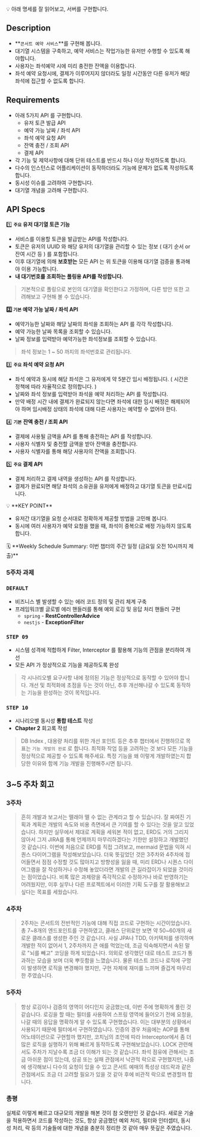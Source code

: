  <aside>
💡 아래 명세를 잘 읽어보고, 서버를 구현합니다.

</aside>

## Description

- **`콘서트 예약 서비스`**를 구현해 봅니다.
- 대기열 시스템을 구축하고, 예약 서비스는 작업가능한 유저만 수행할 수 있도록 해야합니다.
- 사용자는 좌석예약 시에 미리 충전한 잔액을 이용합니다.
- 좌석 예약 요청시에, 결제가 이루어지지 않더라도 일정 시간동안 다른 유저가 해당 좌석에 접근할 수 없도록 합니다.

## Requirements

- 아래 5가지 API 를 구현합니다.
    - 유저 토큰 발급 API
    - 예약 가능 날짜 / 좌석 API
    - 좌석 예약 요청 API
    - 잔액 충전 / 조회 API
    - 결제 API
- 각 기능 및 제약사항에 대해 단위 테스트를 반드시 하나 이상 작성하도록 합니다.
- 다수의 인스턴스로 어플리케이션이 동작하더라도 기능에 문제가 없도록 작성하도록 합니다.
- 동시성 이슈를 고려하여 구현합니다.
- 대기열 개념을 고려해 구현합니다.

## API Specs

1️⃣ **`주요` 유저 대기열 토큰 기능**

- 서비스를 이용할 토큰을 발급받는 API를 작성합니다.
- 토큰은 유저의 UUID 와 해당 유저의 대기열을 관리할 수 있는 정보 ( 대기 순서 or 잔여 시간 등 ) 를 포함합니다.
- 이후 대기열에 의해 **보호받는** 모든 API 는 위 토큰을 이용해 대기열 검증을 통과해야 이용 가능합니다.
- **내 대기번호를 조회하는 폴링용 API를 작성합니다.**

> 기본적으로 폴링으로 본인의 대기열을 확인한다고 가정하며, 다른 방안 또한 고려해보고 구현해 볼 수 있습니다.
> 

**2️⃣ `기본` 예약 가능 날짜 / 좌석 API**

- 예약가능한 날짜와 해당 날짜의 좌석을 조회하는 API 를 각각 작성합니다.
- 예약 가능한 날짜 목록을 조회할 수 있습니다.
- 날짜 정보를 입력받아 예약가능한 좌석정보를 조회할 수 있습니다.

> 좌석 정보는 1 ~ 50 까지의 좌석번호로 관리됩니다.
> 

3️⃣ **`주요` 좌석 예약 요청 API**

- 좌석 예약과 동시에 해당 좌석은 그 유저에게 약 5분간 임시 배정됩니다. ( 시간은 정책에 따라 자율적으로 정의합니다. )
- 날짜와 좌석 정보를 입력받아 좌석을 예약 처리하는 API 를 작성합니다.
- 만약 배정 시간 내에 결제가 완료되지 않는다면 좌석에 대한 임시 배정은 해제되어야 하며 임시배정 상태의 좌석에 대해 다른 사용자는 예약할 수 없어야 한다.

4️⃣ **`기본`**  **잔액 충전 / 조회 API**

- 결제에 사용될 금액을 API 를 통해 충전하는 API 를 작성합니다.
- 사용자 식별자 및 충전할 금액을 받아 잔액을 충전합니다.
- 사용자 식별자를 통해 해당 사용자의 잔액을 조회합니다.

5️⃣ **`주요` 결제 API**

- 결제 처리하고 결제 내역을 생성하는 API 를 작성합니다.
- 결제가 완료되면 해당 좌석의 소유권을 유저에게 배정하고 대기열 토큰을 만료시킵니다.

<aside>
💡 **KEY POINT**

</aside>

- 유저간 대기열을 요청 순서대로 정확하게 제공할 방법을 고민해 봅니다.
- 동시에 여러 사용자가 예약 요청을 했을 때, 좌석이 중복으로 배정 가능하지 않도록 합니다.

<aside>
🗓️ **Weekly Schedule Summary: 이번 챕터의 주간 일정 (금요일 오전 10시까지 제출)**

</aside>

### 5주차 과제

### **`DEFAULT`**

- 비즈니스 별 발생할 수 있는 에러 코드 정의 및 관리 체계 구축
- 프레임워크별 글로벌 에러 핸들러를 통해 예외 로깅 및 응답 처리 핸들러 구현
    - `spring` - **RestControllerAdvice**
    - `nestjs` - **ExceptionFilter**

### **`STEP 09`**

- 시스템 성격에 적합하게 Filter, Interceptor 를 활용해 기능의 관점을 분리하여 개선
- 모든 API 가 정상적으로 기능을 제공하도록 완성

> 각 시나리오별 요구사항 내에 정의된 기능은 정상적으로 동작할 수 있어야 합니다. 개선 및 최적화에 초점을 두는 것이 아닌, 추후 개선해나갈 수 있도록 동작하는 기능을 완성하는 것이 목적입니다.
> 

### **`STEP 10`**

- 시나리오별 동시성 **통합 테스트** 작성
- **Chapter 2** 회고록 작성

> DB Index , 대용량 처리를 위한 개선 포인트 등은 추후 챕터에서 진행하므로 목표는 `기능 개발의 완료` 로 합니다. 최적화 작업 등을 고려하는 것 보다 모든 기능을 정상적으로 제공할 수 있도록 해주세요. 특정 기능을 왜 이렇게 개발하였는지 합당한 이유와 함께 기능 개발을 진행해주시면 됩니다.
>

## 3~5 주차 회고

### 3주차

> 흔히 개발과 보고서는 뗄래야 뗄 수 없는 관계라고 할 수 있습니다. 잘 짜여진 기획과 계획은 개발의 속도와 비용 측면에서 큰 기여를 할 수 있다는 것을 알고 있었습니다. 하지만 실무에서 제대로 계획을 세워본 적이 없고, ERD도 거의 그리지 않아서 그저 JIRA를 통해 언제까지 마무리하겠다는 기한만 설정하고 개발했던 것 같습니다. 이번에 처음으로 ERD를 직접 그려보고, mermaid 문법을 익혀 시퀀스 다이어그램을 작성해보았습니다.
더욱 뜻깊었던 것은 3주차와 4주차에 접어들면서 점점 수정할 것도 많아지고 방향성을 잃을 때, 미리 ERD나 시퀀스 다이어그램을 잘 작성하거나 수정해 놓았더라면 개발의 큰 길라잡이가 되었을 것이라는 점이었습니다. 비록 많은 과제량을 즉각적으로 수정하거나 바로 반영하기는 어려웠지만, 이후 실무나 다른 프로젝트에서 이러한 기획 도구를 잘 활용해보고 싶다는 목표를 세웠습니다.

### 4주차
> 2주차는 콘서트의 전반적인 기능에 대해 직접 코드로 구현하는 시간이었습니다. 총 7~8개의 엔드포인트를 구현하였고, 클래스 단위로만 보면 약 50~60개의 새로운 클래스를 생성한 주인 것 같습니다. 사실 JPA나 TDD, 아키텍처를 생각하며 개발한 적이 없어서 1, 2주차까지 큰 애를 먹었는데, 조금 익숙해지면서 속된 말로 "뇌를 빼고" 코딩을 하게 되었습니다.
의외로 생각했던 대로 테스트 코드가 통과하는 모습을 보며 더욱 뿌듯함을 느꼈습니다. 물론 테스트 코드나 로직에 구멍이 발생하면 로직을 변경해야 했지만, 구현 자체에 재미를 느끼며 즐겁게 마무리한 주였습니다.

### 5주차
> 항상 로깅이나 검증의 영역이 어디인지 궁금했는데, 이번 주에 명확하게 풀린 것 같습니다. 로깅을 할 때는 필터를 사용하여 스프링 영역에 들어오기 전에 요청을, 나갈 때의 응답을 명확하게 알 수 있도록 구현했습니다. 이는 대부분의 상황에서 사용되기 때문에 필터에서 구현하였습니다. 인증의 경우 처음에는 AOP를 통해 어노테이션으로 구현할까 했지만, 코치님의 조언에 따라 Interceptor에서 좀 더 많은 로직을 실행하기 위해 빠르게 동작하도록 구현해보았습니다.
LOCK 관련해서도 주차가 지날수록 조금 더 이해가 되는 것 같습니다. 좌석 점유에 관해서는 조금 아쉬운 점이 있는데, 성공 또는 실패 관점에서 낙관적 락으로 구현했지만, 나중에 생각해보니 다수의 요청이 있을 수 있고 콘서트 예매의 특성상 데드락과 같은 관점에서도 조금 더 고려할 필요가 있을 것 같아 후에 비관적 락으로 변경할까 합니다.

### 총평
실제로 이렇게 빠르고 대규모의 개발을 해본 것이 참 오랜만인 것 같습니다. 새로운 기술을 적용하면서 코드를 작성하는 것도, 항상 궁금했던 예외 처리, 필터와 인터셉터, 동시성 처리, 락 등의 기술들에 대한 개념을 충분히 정리한 것 같아 매우 뜻깊은 주였습니다.

